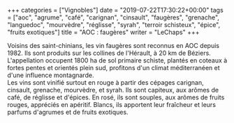 +++
categories = ["Vignobles"]
date = "2019-07-22T17:30:22+00:00"
tags = ["aoc", "agrume", "café", "carignan", "cinsault", "faugères", "grenache", "languedoc", "mourvèdre", "réglisse", "syrah", "terroir schisteux", "épice", "fruits exotiques"] 
title = "AOC : faugères"
writer = "LeChaps"
+++

Voisins des saint-chinians, les vin faugères sont reconnus en AOC depuis 1982. Ils sont produits sur les collines de l'Hérault, à 20 km de Béziers.  
L'appellation occupent 1800 ha de sol primaire schiste, plantés en coteaux à fortes pentes et orientés plein sud, profitons d'un climat méditerranéen et d'une influence montagnarde.  
Les vins sont vinifié surtout en rouge à partir des cépages carignan, cinsault, grenache, mourvèdre, et syrah. Ils sont capiteux, aux arômes de café, de réglisse et d'épices. En rosé, ils sont souples, aux arômes de fruits rouges, appréciés en apéritif. Blancs, ils apportent leur fraîcheur et leurs parfums d'agrumes et de fruits exotiques.

